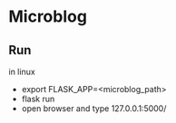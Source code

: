 # Microblog

## Run
in linux
- export FLASK_APP=<microblog_path>
- flask run
- open browser and type 127.0.0.1:5000/

